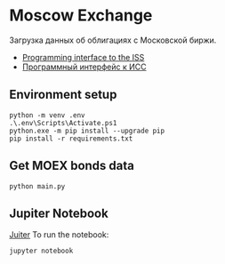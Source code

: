 # Moscow Exchange
Загрузка данных об облигациях с Московской биржи.
* [Programming interface to the ISS](https://www.moex.com/a2920)
* [Программный интерфейс к ИСС](https://www.moex.com/a2193)

## Environment setup
```
python -m venv .env
.\.env\Scripts\Activate.ps1
python.exe -m pip install --upgrade pip
pip install -r requirements.txt
```

## Get MOEX bonds data
```
python main.py
```

## Jupiter Notebook
[Juiter](http://jupyter.org/install)
To run the notebook:
```
jupyter notebook
```